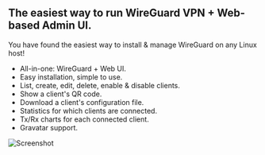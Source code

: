 ## The easiest way to run WireGuard VPN + Web-based Admin UI.

You have found the easiest way to install & manage WireGuard on any Linux host!

* All-in-one: WireGuard + Web UI.
* Easy installation, simple to use.
* List, create, edit, delete, enable & disable clients.
* Show a client's QR code.
* Download a client's configuration file.
* Statistics for which clients are connected.
* Tx/Rx charts for each connected client.
* Gravatar support.

![Screenshot](https://raw.githubusercontent.com/WeeJeWel/wg-easy/master/assets/screenshot.png)